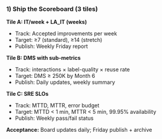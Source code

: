 ### 1) Ship the Scoreboard (3 tiles)

**Tile A: IT/week + LA_IT (weeks)**

- Track: Accepted improvements per week
- Target: ≥7 (standard), ≥14 (stretch)
- Publish: Weekly Friday report

**Tile B: DMS with sub-metrics**

- Track: interactions × label-quality × reuse rate
- Target: DMS ≥ 250K by Month 6
- Publish: Daily updates, weekly summary

**Tile C: SRE SLOs**

- Track: MTTD, MTTR, error budget
- Target: MTTD < 1 min, MTTR < 5 min, 99.95% availability
- Publish: Weekly pass/fail status

**Acceptance:** Board updates daily; Friday publish + archive
